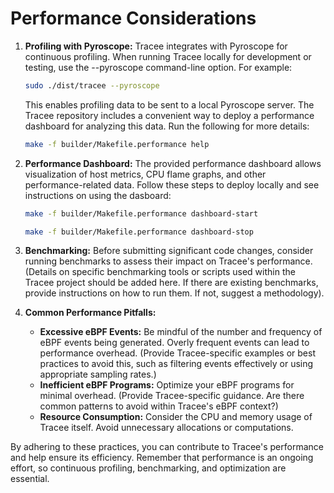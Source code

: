 # Performance Considerations

1. **Profiling with Pyroscope:** Tracee integrates with Pyroscope for continuous profiling. When running Tracee locally for development or testing, use the --pyroscope command-line option. For example:

    ```bash
    sudo ./dist/tracee --pyroscope
    ```

    This enables profiling data to be sent to a local Pyroscope server. The Tracee repository includes a convenient way to deploy a performance dashboard for analyzing this data. Run the following for more details:

    ```bash
    make -f builder/Makefile.performance help
    ```

2. **Performance Dashboard:** The provided performance dashboard allows visualization of host metrics, CPU flame graphs, and other performance-related data. Follow these steps to deploy locally and see instructions on using the dasboard:

    ```bash
    make -f builder/Makefile.performance dashboard-start
    ```

    ```bash
    make -f builder/Makefile.performance dashboard-stop
    ```

3. **Benchmarking:** Before submitting significant code changes, consider running benchmarks to assess their impact on Tracee's performance. (Details on specific benchmarking tools or scripts used within the Tracee project should be added here. If there are existing benchmarks, provide instructions on how to run them. If not, suggest a methodology).

4. **Common Performance Pitfalls:**

    - **Excessive eBPF Events:** Be mindful of the number and frequency of eBPF events being generated. Overly frequent events can lead to performance overhead. (Provide Tracee-specific examples or best practices to avoid this, such as filtering events effectively or using appropriate sampling rates.)
    - **Inefficient eBPF Programs:** Optimize your eBPF programs for minimal overhead. (Provide Tracee-specific guidance. Are there common patterns to avoid within Tracee's eBPF context?)
    - **Resource Consumption:** Consider the CPU and memory usage of Tracee itself. Avoid unnecessary allocations or computations.

By adhering to these practices, you can contribute to Tracee's performance and help ensure its efficiency. Remember that performance is an ongoing effort, so continuous profiling, benchmarking, and optimization are essential.
